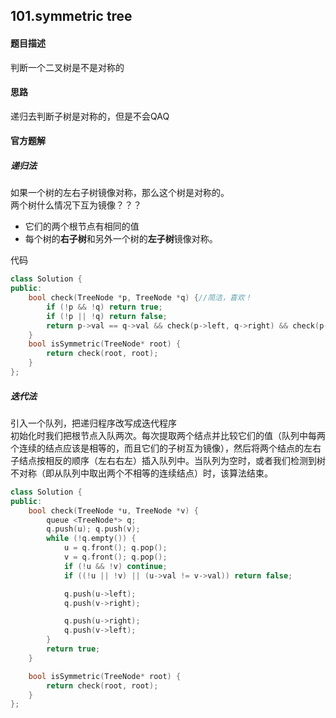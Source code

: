 ## 101.symmetric tree 

#### 题目描述 
判断一个二叉树是不是对称的  

#### 思路 
递归去判断子树是对称的，但是不会QAQ  

#### 官方题解 

##### 递归法 
如果一个树的左右子树镜像对称，那么这个树是对称的。  
两个树什么情况下互为镜像？？？  
- 它们的两个根节点有相同的值  
- 每个树的**右子树**和另外一个树的**左子树**镜像对称。  

代码  
```cpp
class Solution {
public:
    bool check(TreeNode *p, TreeNode *q) {//简洁，喜欢！
        if (!p && !q) return true;
        if (!p || !q) return false;
        return p->val == q->val && check(p->left, q->right) && check(p->right, q->left);
    }
    bool isSymmetric(TreeNode* root) {
        return check(root, root);
    }
};
```
##### 迭代法 
引入一个队列，把递归程序改写成迭代程序  
初始化时我们把根节点入队两次。每次提取两个结点并比较它们的值（队列中每两个连续的结点应该是相等的，而且它们的子树互为镜像），然后将两个结点的左右子结点按相反的顺序（左右右左）插入队列中。当队列为空时，或者我们检测到树不对称（即从队列中取出两个不相等的连续结点）时，该算法结束。  
```cpp
class Solution {
public:
    bool check(TreeNode *u, TreeNode *v) {
        queue <TreeNode*> q;
        q.push(u); q.push(v);
        while (!q.empty()) {
            u = q.front(); q.pop();
            v = q.front(); q.pop();
            if (!u && !v) continue;
            if ((!u || !v) || (u->val != v->val)) return false;

            q.push(u->left); 
            q.push(v->right);

            q.push(u->right); 
            q.push(v->left);
        }
        return true;
    }

    bool isSymmetric(TreeNode* root) {
        return check(root, root);
    }
};
```